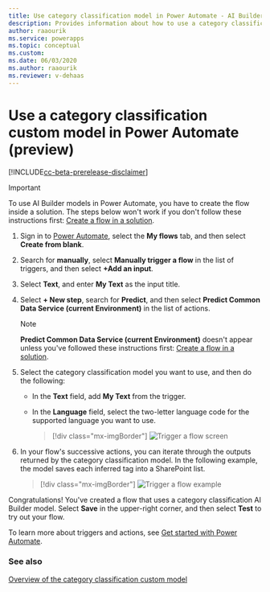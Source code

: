 ```yaml
---
title: Use category classification model in Power Automate - AI Builder | Microsoft Docs
description: Provides information about how to use a category classification model in Power Automate.
author: raaourik
ms.service: powerapps
ms.topic: conceptual
ms.custom: 
ms.date: 06/03/2020
ms.author: raaourik
ms.reviewer: v-dehaas
---
```


# Use a category classification custom model in Power Automate (preview)
<!--Okay to add "preview"?-->
[!INCLUDE[cc-beta-prerelease-disclaimer](./includes/cc-beta-prerelease-disclaimer.md)]

> [!IMPORTANT]
 > To use AI Builder models in Power Automate, you have to create the flow inside a solution. The steps below won't work if you don't follow these instructions first: [Create a flow in a solution](/flow/create-flow-solution).

1. Sign in to [Power Automate](https://flow.microsoft.com/), select the **My flows** tab, and then select **Create from blank**.

1. Search for **manually**, select **Manually trigger a flow** in the list of triggers, and then select **+Add an input**.

1. Select **Text**, and enter **My Text** as the input title.
1. Select **+ New step**, search for **Predict**, and then select **Predict Common Data Service (current Environment)** in the list of actions.
    >[!NOTE]
    > **Predict Common Data Service (current Environment)** doesn't appear unless you've followed these instructions first: [Create a flow in a solution](/flow/create-flow-solution).

1. Select the category classification model you want to use, and then do the following:

   - In the **Text** field, add **My Text** from the trigger.
   - In the **Language** field, select the two-letter language code for the supported language you want to use.

      > [!div class="mx-imgBorder"]
      > ![Trigger a flow screen](media/trigger-flow.png "Trigger a flow screen")

1. In your flow's successive actions, you can iterate through the outputs returned by the category classification model. In the following example, the model saves each inferred tag into a SharePoint list.<!--Can you add what's going on here to the alt text? Information should never be carried only in images, there needs to be a text explanation too.-->

    > [!div class="mx-imgBorder"]
    > ![Trigger a flow example](media/trigger-flow-example.png "Trigger a flow example")

Congratulations! You've created a flow that uses a category classification AI Builder model. Select **Save** in the upper-right corner, and then select **Test** to try out your flow.

To learn more about triggers and actions, see [Get started with Power Automate](/flow/getting-started).

### See also

[Overview of the category classification custom model](text-classification-overview.md)
